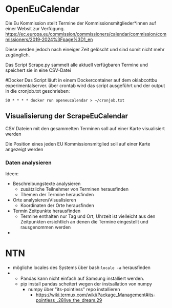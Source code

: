 # OpenEuCalendar
Die Eu Kommission stellt Termine der Kommissionsmitglieder*innen auf einer Websit zur Verfügung.
https://ec.europa.eu/commission/commissioners/calendar/commission/commissioners/2019-2024%3Fpage%3D1_en

Diese werden jedoch nach eineiger Zeit gelöscht und sind somit nicht mehr zugänglich.

Das Script Scrape.py sammelt alle aktuell verfügbaren Termine und speichert sie in eine CSV-Datei


#Docker
Das Script läuft in einem Dockercontainer auf dem oklabcottbu experimentalserver.
über crontab wird das script ausgeführt und der output in die cronjob.txt geschrieben:

```
50 * * * * docker run openeucalendar > ~/cronjob.txt
```

## Visualisierung der ScrapeEuCalendar
CSV Dateien mit den gesammelten Terminen soll auf einer Karte visualisiert werden

Die Position eines jeden EU Kommissionsmitglied soll auf einer Karte angezeigt werden


### Daten analysieren
Ideen:
  - Beschreibungstexte analysieren
    - zusätzliche Teilnehmer von Terminen herausfinden
    - Themen der Termine herausfinden
  - Orte analysieren/Visualisieren
    - Koordinaten der Orte herausfinden
  - Termin Zeitpunkte herausfinden
    - Termine enthalten nur Tag und Ort, Uhrzeit ist vielleicht aus den Zeitpunkten ersichtlich an denen die Termine eingestellt und rausgenommen werden
  -
# NTN
- mögliche locales des Systems über bash:``locale -a`` herausfinden
- - Pandas kann nicht einfach auf Samsung installiert werden.
  - pip install pandas scheitert wegen der instsallation von numpy
    - numpy über "its-pointless" repo installieren
      - https://wiki.termux.com/wiki/Package_Management#its-pointless_.28live_the_dream.29
